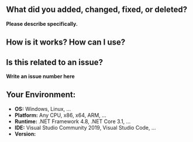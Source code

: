## What did you added, changed, fixed, or deleted?
**Please describe specifically.**

## How is it works? How can I use?

## Is this related to an issue?
**Write an issue number here**

## Your Environment:
* **OS:** Windows, Linux, ...
* **Platform:** Any CPU, x86, x64, ARM, ...
* **Runtime:** .NET Framework 4.8, .NET Core 3.1, ...
* **IDE:** Visual Studio Community 2019, Visual Studio Code, ...
* **Version:**
